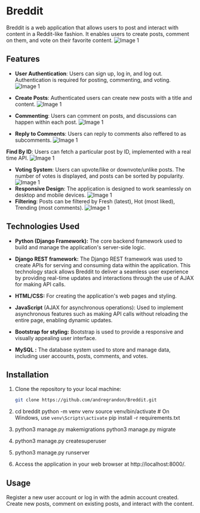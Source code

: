 # Breddit

Breddit is a web application that allows users to post and interact with content in a Reddit-like fashion. It enables users to create posts, comment on them, and vote on their favorite content.
![Image 1](static/breddit/css/templates/images/posts.jpg)

## Features

- **User Authentication**: Users can sign up, log in, and log out. Authentication is required for posting, commenting, and voting.
![Image 1](static/breddit/css/templates/images/login.jpg)


- **Create Posts**: Authenticated users can create new posts with a title and content.
![Image 1](static/breddit/css/templates/images/makeapost.jpg)


- **Commenting**: Users can comment on posts, and discussions can happen within each post.
![Image 1](static/breddit/css/templates/images/comments.jpg)

- **Reply to Comments**: Users can reply to comments also reffered to as subcomments.
![Image 1](static/breddit/css/templates/images/reply.jpg)

**Find By ID**: Users can fetch a particular post by ID, implemented with a real time API.
![Image 1](static/breddit/css/templates/images/findbyid.jpg)

- **Voting System**: Users can upvote/like or downvote/unlike posts. The number of votes is displayed, and posts can be sorted by popularity.
![Image 1](static/breddit/css/templates/images/like.jpg)
- **Responsive Design**: The application is designed to work seamlessly on desktop and mobile devices.
 ![Image 1](static/breddit/css/templates/images/mobile.jpg)
- **Filtering**: Posts can be filtered by Fresh (latest), Hot (most liked), Trending (most comments).
![Image 1](static/breddit/css/templates/images/filters.jpg)

## Technologies Used

- **Python (Django Framework):** The core backend framework used to build and manage the application's server-side logic.

- **Django REST framework:** The Django REST framework was used to create APIs for serving and consuming data within the application. This technology stack allows Breddit to deliver a seamless user experience by providing real-time updates and interactions through the use of AJAX for making API calls.

- **HTML/CSS:** For creating the application's web pages and styling.

- **JavaScript** (AJAX for asynchronous operations): Used to implement asynchronous features such as making API calls without reloading the entire page, enabling dynamic updates.

- **Bootstrap for styling:** Bootstrap is used to provide a responsive and visually appealing user interface.

- **MySQL :** The database system used to store and manage data, including user accounts, posts, comments, and votes.

## Installation

1. Clone the repository to your local machine:

   ```bash
   git clone https://github.com/andregrandon/Breddit.git

2. cd breddit
   python -m venv venv
   source venv/bin/activate  # On Windows, use `venv\Scripts\activate`
   pip install -r requirements.txt

3. python3 manage.py makemigrations
   python3 manage.py migrate

4. python3 manage.py createsuperuser

5. python3 manage.py runserver

6. Access the application in your web browser at http://localhost:8000/.


## Usage

Register a new user account or log in with the admin account created.
Create new posts, comment on existing posts, and interact with the content.